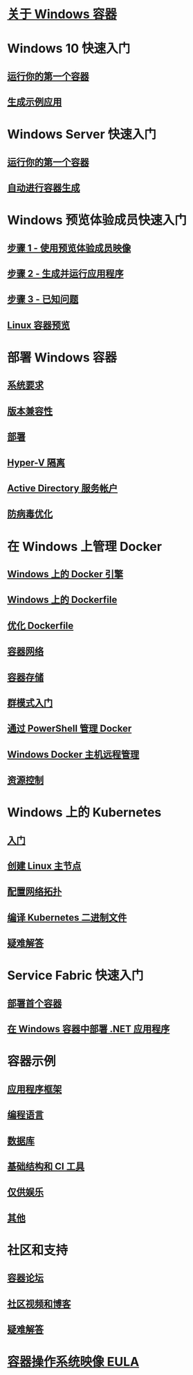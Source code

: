 # [关于 Windows 容器](about/index.md)

# Windows 10 快速入门
## [运行你的第一个容器](quick-start/quick-start-windows-10.md)
## [生成示例应用](quick-start/building-sample-app.md)

# Windows Server 快速入门
## [运行你的第一个容器](quick-start/quick-start-windows-server.md)
## [自动进行容器生成](quick-start/quick-start-images.md)

# Windows 预览体验成员快速入门
## [步骤 1 - 使用预览体验成员映像](quick-start/Using-Insider-Container-Images.md)
## [步骤 2 - 生成并运行应用程序](quick-start/Nano-RS3-.NET-Core-and-PS.md)
## [步骤 3 - 已知问题](quick-start/Insider-Known-Issues.md)
## [Linux 容器预览](deploy-containers/linux-containers.md)

# 部署 Windows 容器
## [系统要求](deploy-containers/system-requirements.md)
## [版本兼容性](deploy-containers/version-compatibility.md)
## [部署](deploy-containers/deploy-containers-on-server.md)
## [Hyper-V 隔离](manage-containers/hyperv-container.md)
## [Active Directory 服务帐户](manage-containers/manage-serviceaccounts.md)
## [防病毒优化](https://msdn.microsoft.com/en-us/windows/hardware/drivers/ifs/anti-virus-optimization-for-windows-containers)

# 在 Windows 上管理 Docker
## [Windows 上的 Docker 引擎](manage-docker/configure-docker-daemon.md)
## [Windows 上的 Dockerfile](manage-docker/manage-windows-dockerfile.md)
## [优化 Dockerfile](manage-docker/optimize-windows-dockerfile.md)
## [容器网络](manage-containers/container-networking.md)
## [容器存储](manage-containers/container-storage.md)
## [群模式入门](manage-containers/swarm-mode.md)
## [通过 PowerShell 管理 Docker](https://github.com/Microsoft/Docker-PowerShell)
## [Windows Docker 主机远程管理](management/manage_remotehost.md)
## [资源控制](manage-containers/resource-controls.md)

# Windows 上的 Kubernetes 
## [入门](kubernetes/getting-started-kubernetes-windows.md)
## [创建 Linux 主节点](kubernetes/creating-a-linux-master.md)
## [配置网络拓扑](kubernetes/configuring-host-gateway-mode.md)
## [编译 Kubernetes 二进制文件](kubernetes/compiling-kubernetes-binaries.md)
## [疑难解答](kubernetes/common-problems.md)

# Service Fabric 快速入门
## [部署首个容器](/azure/service-fabric/service-fabric-quickstart-containers)
## [在 Windows 容器中部署 .NET 应用程序](/azure/service-fabric/service-fabric-host-app-in-a-container) 

# 容器示例
## [应用程序框架](samples.md#Application-Frameworks)
## [编程语言](samples.md#Programing-Languages)
## [数据库](samples.md#Databases)
## [基础结构和 CI 工具](samples.md#Infrastructure-and-CI-Tools)
## [仅供娱乐](samples.md#Just-for-Fun)
## [其他](samples.md#Other)


# 社区和支持
## [容器论坛](https://social.msdn.microsoft.com/Forums/en-US/home?forum=windowscontainers)
## [社区视频和博客](communitylinks.md)
## [疑难解答](troubleshooting.md)


# [容器操作系统映像 EULA](Images_EULA.md)
